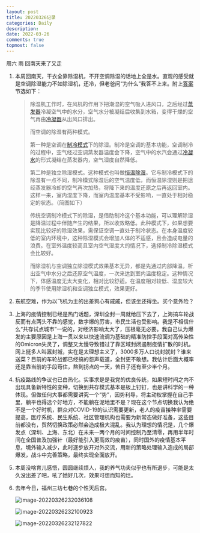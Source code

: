 ```yaml
---
layout: post
title: 20220326记录
categories: Daily
description: 
date: 2022-03-26
comments: true
topmost: false
---
```


周六  雨 回南天来了又走

1. 本周回南天，干衣全靠除湿机，不开空调除湿的话地上全是水。直观的感受就是空调除湿能力不如除湿机，还冷，但老爸问“为什么”我答不上来。附上[答案](https://www.zhihu.com/question/24518430)节选如下：

   > 除湿机工作时，在风机的作用下把潮湿的空气吸入进风口，之后经过[蒸发器](https://www.zhihu.com/search?q=蒸发器&search_source=Entity&hybrid_search_source=Entity&hybrid_search_extra={"sourceType"%3A"answer"%2C"sourceId"%3A1758256044})冷凝空气中的水分，空气水分被凝结后收集到水箱，变得干燥的空气再由[冷凝器](https://www.zhihu.com/search?q=冷凝器&search_source=Entity&hybrid_search_source=Entity&hybrid_search_extra={"sourceType"%3A"answer"%2C"sourceId"%3A1758256044})从出风口排出。
   >
   > 而空调的除湿有两种模式。
   >
   > 第一种是空调在[制冷模式](https://www.zhihu.com/search?q=制冷模式&search_source=Entity&hybrid_search_source=Entity&hybrid_search_extra={"sourceType"%3A"answer"%2C"sourceId"%3A1758256044})下的除湿。制冷是空调的基本功能，空调制冷的过程中，空气经过空调蒸发器温度会下降，空气中的水汽会通过[冷凝水](https://www.zhihu.com/search?q=冷凝水&search_source=Entity&hybrid_search_source=Entity&hybrid_search_extra={"sourceType"%3A"answer"%2C"sourceId"%3A1758256044})的形式凝结在蒸发器内，空气湿度自然降低。
   >
   > 第二种是独立除湿模式。这种模式也叫做[恒温除湿](https://www.zhihu.com/search?q=恒温除湿&search_source=Entity&hybrid_search_source=Entity&hybrid_search_extra={"sourceType"%3A"answer"%2C"sourceId"%3A1758256044})。它与制冷模式下的除湿有一点不同，制冷模式除湿后的空气温度低，而恒温除湿则是把途经蒸发器冷却的空气再次加热，将降下来的温度还原之后再返回室内。这样一来，室内湿度下降，而室内温度基本不受影响，一直处于相对稳定的状态。（简图如下）
   >
   > 传统空调制冷模式下的除湿，是借助制冷这个基本功能，可以理解除湿是降温过程中伴随产生的结果，所以收效略低。此种模式下，如果想要实现比较好的除湿效果，需保证空调一直处于制冷状态。在本身温度较低的室内环境中，这种除湿模式会增加人体的不适感，且会造成电量的浪费。在室外温度较高且室内空气湿度大的情况下，选择制冷除湿模式会比较好。
   >
   > 而除湿机与空调独立除湿模式效果基本无异，都是先通过内部降温，析出空气中水分之后还原空气温度，一次来达到室内温度稳定。这种情况下，体感温度无太大变化，相对比较舒适。在温度相对较低、湿度较大的季节使用除湿机和空调独立模式，效果更好。

1. 东航空难，作为以飞机为主的出差狗心有戚戚，但该坐还得坐。买个意外险？

1. 上海的疫情控制已经是热门话题，深圳全封一周就给压下去了，上海搞车轮战反而有点两头不靠的感觉，数字爆的厉害，市民生活也受影响。我是不相信什么“共存试点城市”一说的，对经济影响太大了，压根毫无必要。我自己认为爆发的主要原因是上海一贯以来以快速流调为基础的精准防控手段面对高传染性的Omicron失灵了，调整又太慢导致错过了靠区域封闭遏制疫情扩散的时机。网上挺多人叫嚣封城，实在是太理想主义了，3000多万人口说封就封？谁来送菜？目前的车轮战都已经搞的怨声载道，全封更不敢想。我估计后面大概率还是靠当前的手段苟住，熬到拐点的一天，苦日子还有至少半个月。

1. 抗疫路线的争议也已白热化。实事求是是我党的优良传统，如果短时间之内不出现具备新特性的变种，切换到共存模式基本是板上钉钉，也是讲科学的一种体现。但做任何大事都需要讲究一个“势”，因势利导，将主动权掌握在自己手里，躺平也得选个好地方，不能躺在泥地里不是？现在这个节点切换我认为绝不是一个好时机，群众对COVID-19的认识需要更新，老人的疫苗接种率需要提高，医疗系统、民生系统、社区管理机构也需要为新常态做好准备，这些目前都没有，贸然切换政策必然会造成极大混乱。我认为理想的情况是，几个爆发点（深圳、上海、东北）在未来一两个月的时间控制乃至清零，再用半年时间在全国普及加强针（最好能引入更高效的疫苗），同时国外的疫情基本平息，境外输入减少，此时逐步放开对外交流，用新的策略处理输入造成的局部爆发，战斗中完善策略，最终实现全面放开。

1. 本周没啥育儿感悟，圆圆继续烦人，我的养气功夫似乎也有所退步，可能是太久没出差了吧，吼了她好几次，效果可想而知的烂。

1. 去年今日，福州三坊七巷的个性天后宫。

   ![image-20220326232036108](https://cdn.jsdelivr.net/gh/bong860313/MyImage/202203262320365.png)

   ![image-20220326232100923](https://cdn.jsdelivr.net/gh/bong860313/MyImage/202203262321165.png)

   ![image-20220326232127822](https://cdn.jsdelivr.net/gh/bong860313/MyImage/202203262321055.png)
